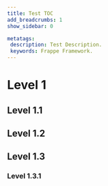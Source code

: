 ```yaml
---
title: Test TOC
add_breadcrumbs: 1
show_sidebar: 0

metatags:
 description: Test Description.
 keywords: Frappe Framework.
---
```


# Level 1

## Level 1.1

## Level 1.2

## Level 1.3

### Level 1.3.1
